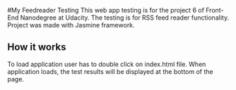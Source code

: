 #My Feedreader Testing
This web app testing is for the project 6 of Front-End Nanodegree at Udacity. The testing is for RSS feed reader functionality. Project was made with Jasmine framework.

## How it works
To load application user has to double click on index.html file.
When application loads, the test results will be displayed at the bottom of the page.